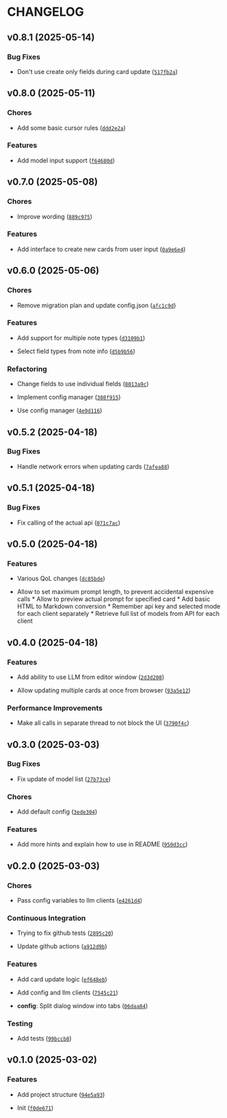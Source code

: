 # CHANGELOG


## v0.8.1 (2025-05-14)

### Bug Fixes

- Don't use create only fields during card update
  ([`517fb2a`](https://github.com/Rizhiy/anki-llm-card-fill/commit/517fb2a8f88ea533ae3775a55a62013cb49e34b1))


## v0.8.0 (2025-05-11)

### Chores

- Add some basic cursor rules
  ([`ddd2e2a`](https://github.com/Rizhiy/anki-llm-card-fill/commit/ddd2e2ab765644503b84026dfada04e255188e0b))

### Features

- Add model input support
  ([`f64680d`](https://github.com/Rizhiy/anki-llm-card-fill/commit/f64680d77e6081a7f83ccdd0b05450ede11aecb1))


## v0.7.0 (2025-05-08)

### Chores

- Improve wording
  ([`889c975`](https://github.com/Rizhiy/anki-llm-card-fill/commit/889c97501aa2e4a0a4bba880d1acd6e24baaacb3))

### Features

- Add interface to create new cards from user input
  ([`0a9e6e4`](https://github.com/Rizhiy/anki-llm-card-fill/commit/0a9e6e49e9315dc71fbcc0ee7ca4f5da5b39c4e8))


## v0.6.0 (2025-05-06)

### Chores

- Remove migration plan and update config.json
  ([`afc1c9d`](https://github.com/Rizhiy/anki-llm-card-fill/commit/afc1c9ddcdcd580d336d4f4e3646fe90775d52ac))

### Features

- Add support for multiple note types
  ([`d3109b1`](https://github.com/Rizhiy/anki-llm-card-fill/commit/d3109b1c48d6f19503a544ad1fa9e9e8346407e3))

- Select field types from note info
  ([`d5b9b56`](https://github.com/Rizhiy/anki-llm-card-fill/commit/d5b9b5654db8a4a578d2cfacbabf0e07f68f316d))

### Refactoring

- Change fields to use individual fields
  ([`8013a9c`](https://github.com/Rizhiy/anki-llm-card-fill/commit/8013a9c0a26f106bd7458a4d148ad7fc109d86f1))

- Implement config manager
  ([`308f915`](https://github.com/Rizhiy/anki-llm-card-fill/commit/308f915aadbf66f3f079b58a2b75d65b7bb65d63))

- Use config manager
  ([`4e9d116`](https://github.com/Rizhiy/anki-llm-card-fill/commit/4e9d11647fd620b085db29bb663eaba237e239e2))


## v0.5.2 (2025-04-18)

### Bug Fixes

- Handle network errors when updating cards
  ([`7afea88`](https://github.com/Rizhiy/anki-llm-card-fill/commit/7afea88828d613a411273a294f5c6536c3c77de1))


## v0.5.1 (2025-04-18)

### Bug Fixes

- Fix calling of the actual api
  ([`071c7ac`](https://github.com/Rizhiy/anki-llm-card-fill/commit/071c7ac51a7d273afe6a160001486bc40d292853))


## v0.5.0 (2025-04-18)

### Features

- Various QoL changes
  ([`dc85bde`](https://github.com/Rizhiy/anki-llm-card-fill/commit/dc85bde8f5e5a504da27c722f9331e84612fec0b))

* Allow to set maximum prompt length, to prevent accidental expensive calls * Allow to preview
  actual prompt for specified card * Add basic HTML to Markdown conversion * Remember api key and
  selected mode for each client separately * Retrieve full list of models from API for each client


## v0.4.0 (2025-04-18)

### Features

- Add ability to use LLM from editor window
  ([`2d3d208`](https://github.com/Rizhiy/anki-llm-card-fill/commit/2d3d208056910b03df1c72cc20e45de930902cca))

- Allow updating multiple cards at once from browser
  ([`93a5e12`](https://github.com/Rizhiy/anki-llm-card-fill/commit/93a5e124d8fbd5eb234c02c65f11de7955bf6994))

### Performance Improvements

- Make all calls in separate thread to not block the UI
  ([`3790f4c`](https://github.com/Rizhiy/anki-llm-card-fill/commit/3790f4cac0834a42b6a009e710c5cba0c67fabc2))


## v0.3.0 (2025-03-03)

### Bug Fixes

- Fix update of model list
  ([`27b73ce`](https://github.com/Rizhiy/anki-llm-card-fill/commit/27b73cebe95df2779c3c9a5685e9cc7180063076))

### Chores

- Add default config
  ([`3ede304`](https://github.com/Rizhiy/anki-llm-card-fill/commit/3ede3044c316110f0a942abd6de3569531c6e874))

### Features

- Add more hints and explain how to use in README
  ([`950d3cc`](https://github.com/Rizhiy/anki-llm-card-fill/commit/950d3cc3dc7a53466a914bcd75dca28f6d9e544b))


## v0.2.0 (2025-03-03)

### Chores

- Pass config variables to llm clients
  ([`e4261d4`](https://github.com/Rizhiy/anki-llm-card-fill/commit/e4261d463500e82621805a54278adc337ce93fe2))

### Continuous Integration

- Trying to fix github tests
  ([`2895c20`](https://github.com/Rizhiy/anki-llm-card-fill/commit/2895c200a70f6425373b531169d78ac27efbd04c))

- Update github actions
  ([`a912d9b`](https://github.com/Rizhiy/anki-llm-card-fill/commit/a912d9b0529921c15fa72076d51fbf78c8d80453))

### Features

- Add card update logic
  ([`ef648eb`](https://github.com/Rizhiy/anki-llm-card-fill/commit/ef648ebd0058925fe078044a8fde1443e12792ce))

- Add config and llm clients
  ([`7545c21`](https://github.com/Rizhiy/anki-llm-card-fill/commit/7545c2146bdbb93d637d60fa7a3c21aa92a8a521))

- **config**: Split dialog window into tabs
  ([`06daa84`](https://github.com/Rizhiy/anki-llm-card-fill/commit/06daa848b56f9722eacb0a0e2041f79257d44a68))

### Testing

- Add tests
  ([`99bccb8`](https://github.com/Rizhiy/anki-llm-card-fill/commit/99bccb8e65f3005a3878df2631fcddae28d00e10))


## v0.1.0 (2025-03-02)

### Features

- Add project structure
  ([`94e5a93`](https://github.com/Rizhiy/anki-llm-card-fill/commit/94e5a9359deec46513828cd163d6f5b64c50cabc))

- Init
  ([`f0de671`](https://github.com/Rizhiy/anki-llm-card-fill/commit/f0de6710d656b86973557efb56d573a3b05ec5d1))
